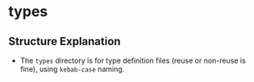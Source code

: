 # types

## Structure Explanation

- The `types` directory is for type definition files (reuse or non-reuse is fine), using `kebab-case` naming.
